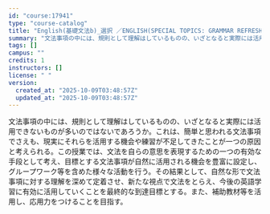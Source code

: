 ```yaml
---
id: "course:17941"
type: "course-catalog"
title: "English(基礎文法b)_選択 ／ENGLISH(SPECIAL TOPICS: GRAMMAR REFRESHER B)"
summary: "文法事項の中には、規則として理解はしているものの、いざとなると実際には活用できないものが多いのではないであろうか。これは、簡単と思われる文法事項でさえも、現実にそれらを活用する機会や練習が不足してきたことが一つの原因と考えられる。この授業で…"
tags: []
campus: ""
credits: 1
instructors: []
license: " "
version:
  created_at: "2025-10-09T03:48:57Z"
  updated_at: "2025-10-09T03:48:57Z"
---
```


文法事項の中には、規則として理解はしているものの、いざとなると実際には活用できないものが多いのではないであろうか。これは、簡単と思われる文法事項でさえも、現実にそれらを活用する機会や練習が不足してきたことが一つの原因と考えられる。この授業では、文法を自らの意思を表現するための一つの有効な手段として考え、目標とする文法事項が自然に活用される機会を豊富に設定し、グループワーク等を含めた様々な活動を行う。その結果として、自然な形で文法事項に対する理解を深めて定着させ、新たな視点で文法をとらえ、今後の英語学習に有効に活用していくことを最終的な到達目標とする。また、補助教材等を活用し、応用力をつけることを目指す。
